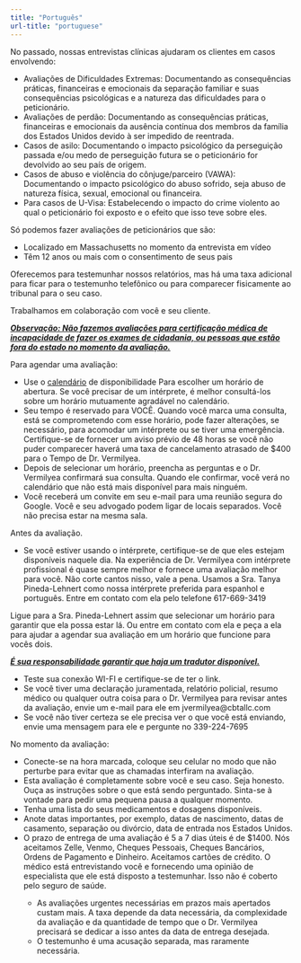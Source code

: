 ```yaml
---
title: "Português"
url-title: "portuguese"
---
```

No passado, nossas entrevistas clínicas ajudaram os clientes em casos envolvendo:
<ul>
  <li>Avaliações de Dificuldades Extremas: Documentando as consequências práticas, financeiras e emocionais da separação familiar e suas consequências psicológicas e a natureza das dificuldades para o peticionário.</li>
  <li>Avaliações de perdão: Documentando as consequências práticas, financeiras e emocionais da ausência contínua dos membros da família dos Estados Unidos devido à ser impedido de reentrada.</li>
  <li>Casos de asilo: Documentando o impacto psicológico da perseguição passada e/ou medo de perseguição futura se o peticionário for devolvido ao seu país de origem.</li>
  <li>Casos de abuso e violência do cônjuge/parceiro (VAWA): Documentando o impacto psicológico do abuso sofrido, seja abuso de natureza física, sexual, emocional ou financeira.</li>
  <li>Para casos de U-Visa: Estabelecendo o impacto do crime violento ao qual o peticionário foi exposto e o efeito que isso teve sobre eles.</li>
</ul>

Só podemos fazer avaliações de peticionários que são:
<ul>
    <li>Localizado em Massachusetts no momento da entrevista em vídeo</li>
    <li>Têm 12 anos ou mais com o consentimento de seus pais</li>
</ul>

Oferecemos para testemunhar nossos relatórios, mas há uma taxa adicional para ficar para o testemunho telefônico ou para comparecer fisicamente ao tribunal para o seu caso.

Trabalhamos em colaboração com você e seu cliente.

<b><i><u>Observação: Não fazemos avaliações para certificação médica de incapacidade de fazer os exames de cidadania, ou pessoas que estão fora do estado no momento da avaliação.</u></i></b>

Para agendar uma avaliação:
<ul>
    <li>Use o <u><a href="/calendar/">calendário</a></u> de disponibilidade Para escolher um horário de abertura. Se você precisar de um intérprete, é melhor consultá-los sobre um horário mutuamente agradável no calendário.</li>
    <li>Seu tempo é reservado para VOCÊ. Quando você marca uma consulta, está se comprometendo com esse horário, pode fazer alterações, se necessário, para acomodar um intérprete ou se tiver uma emergência. Certifique-se de fornecer um aviso prévio de 48 horas se você não puder comparecer haverá uma taxa de cancelamento atrasado de $400 para o Tempo de Dr. Vermilyea.</li>
    <li>Depois de selecionar um horário, preencha as perguntas e o Dr. Vermilyea confirmará sua consulta. Quando ele confirmar, você verá no calendário que não está mais disponível para mais ninguém.</li>
    <li>Você receberá um convite em seu e-mail para uma reunião segura do Google. Você e seu advogado podem ligar de locais separados. Você não precisa estar na mesma sala.</li>
</ul>

Antes da avaliação.
<ul>
    <li>Se você estiver usando o intérprete, certifique-se de que eles estejam disponíveis naquele dia. Na experiência de Dr. Vermilyea com intérprete profissional é quase sempre melhor e fornece uma avaliação melhor para você. Não corte cantos nisso, vale a pena. Usamos a Sra. Tanya Pineda-Lehnert como nossa intérprete preferida para espanhol e português. Entre em contato com ela pelo telefone 617-669-3419</li>
</ul>

Ligue para a Sra. Pineda-Lehnert assim que selecionar um horário para garantir que ela possa estar lá. Ou entre em contato com ela e peça a ela para ajudar a agendar sua avaliação em um horário que funcione para vocês dois.

<b><i><u>É sua responsabilidade garantir que haja um tradutor disponível.</u></i></b>
<ul>
    <li>Teste sua conexão WI-FI e certifique-se de ter o link.</li>
    <li>Se você tiver uma declaração juramentada, relatório policial, resumo médico ou qualquer outra coisa para o Dr. Vermilyea para revisar antes da avaliação, envie um e-mail para ele em jvermilyea@cbtallc.com</li>
    <li>Se você não tiver certeza se ele precisa ver o que você está enviando, envie uma mensagem para ele e pergunte no 339-224-7695</li>
</ul>

No momento da avaliação:
<ul>
    <li>Conecte-se na hora marcada, coloque seu celular no modo que não perturbe para evitar que as chamadas interfiram na avaliação.</li>
    <li>Esta avaliação é completamente sobre você e seu caso. Seja honesto. Ouça as instruções sobre o que está sendo perguntado. Sinta-se à vontade para pedir uma pequena pausa a qualquer momento.</li>
    <li>Tenha uma lista do seus medicamentos e dosagens disponíveis.</li>
    <li>Anote datas importantes, por exemplo, datas de nascimento, datas de casamento, separação ou divórcio, data de entrada nos Estados Unidos.</li>
    <li>O prazo de entrega de uma avaliação é 5 a 7 dias úteis é de $1400. Nós aceitamos Zelle, Venmo, Cheques Pessoais, Cheques Bancários, Ordens de Pagamento e Dinheiro. Aceitamos cartões de crédito. O médico está entrevistando você e fornecendo uma opinião de especialista que ele está disposto a testemunhar. Isso não é coberto pelo seguro de saúde.</li>
        <ul>
            <li>As avaliações urgentes necessárias em prazos mais apertados custam mais. A taxa depende da data necessária, da complexidade da avaliação e da quantidade de tempo que o Dr. Vermilyea precisará se dedicar a isso antes da data de entrega desejada.</li>
            <li>O testemunho é uma acusação separada, mas raramente necessária.</li>
        </ul>
</ul>
